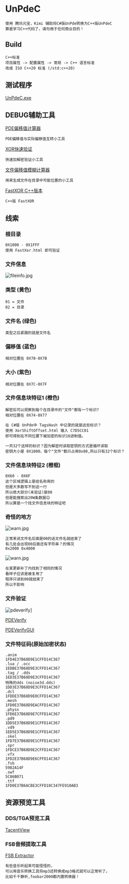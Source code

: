 # UnPdeC

    使用 腾讯元宝，Kimi 辅助将C#版UnPde转换为C++版UnPdeC
    算是学习C++代码了，请勿用于任何商业目的！

## Build

    C++标准
    项目属性 -> 配置属性 -> 常规 -> C++ 语言标准
    改成 ISO C++20 标准 (/std:c++20)

## 测试程序

[UnPdeC.exe](Release/UnPdeC.exe)

## DEBUG辅助工具

[PDE偏移值计算器](Tools/OffsetCalc.html)

    PDE偏移值与实际偏移值互转小工具

[XOR快速验证](Tools/FastXor.html)

    快速加解密验证小工具

[文件偏移值模糊计算器](Tools/XorShiftOffset.html)

    用来生成文件在目录中可能位置的小工具

[FastXOR C++版本](Tools/FastXOR/Release/FastXOR.exe)

    C++版 FastXOR

## 线索

### 根目录

    0X1000 - 0X1FFF
    使用 FastXor.html 即可验证

### 文件信息

![fileinfo.jpg](README/fileinfo.jpg)

### 类型 (黄色)

    01 = 文件
    02 = 目录

### 文件名 (绿色)

    类型之后紧跟的就是文件名

### 偏移值 (蓝色)

    相对位置在 0X78-0X7B

### 大小 (紫色)

    相对位置在 0X7C-0X7F

### 文件信息块特征1 (橙色)

    解密后可以观察到每个在目录中的"文件"都有一个标识?
    相对位置在 0X74-0X77

    在 C#版 UnPde中 TagsHash 中记录的就是这些标识？
    使用 XorShiftOffset.html 输入 C7D5CC01
    即可得到在不同位置下被加密的标识16进制值。

    一共32个这样的标识？因为解密时读取密钥的方式是循环读取
    密钥大小是 0X1000，每个"文件"都只占用0x80,所以只有32个标识？

### 文件信息块特征2 (橙框)

    0X60 - 0X6F
    这个区域逻辑上是给名称用的
    但是大多数写不到这一行
    所以绝大部分(未验证)是00
    但是能搜索出20W条数据😊
    所以算是一个找文件信息块的特征吧

### 奇怪的地方

![warn.jpg](README/warn.jpg)

    正常来说文件名后面是00的话文件名就结束了
    有几处会出现00后面还有字符串？的情况
    0x2000 0x4000

![warn.jpg](README/warn2.jpg)

    在某更新补丁内找到了相同的情况
    看样子应该是被复用了
    程序只读到00就结束了
    所以不影响

### 文件验证

![pdeverify](README/pdeverify.jpg)]

[PDEVerify](https://letleon.coding.net/public/3d/PDEVerify/git/files)

[PDEVerifyGUI](https://letleon.coding.net/public/3d/PDEVerifyGUI/git/files)

### 文件特征码(原始加密状态)

    .anim
    1FD4E37B68D9E1CFFD14C367
    .lua / .occ
    1EDBE37B68D9E3CFFD14C367
    .tag / .dds
    1ED3E37B68D9E3CFFD14C367
    特殊的dds (noise3d.dds)
    1DD3E37B68D9E3CFFD14C367
    .dcl
    1FDDE37B68D9E0CFFD14C367
    .mesh
    1FD0E37B68D9EACFFD14C367
    .physx
    1FD6E37B68D9E7CFFD14C367
    .pd9
    1DD5E37B68D9E1CFFD14C367
    .vd9
    1ED5E37B68D9E1CFFD14C367
    .skel
    1FD7E37B68D9E1CFFD14C367
    .spr
    1FDCE37B68D9E2CFFD14C367
    .vfx
    1FD2E37B68D9E6CFFD14C367
    .fsb
    5982A14F
    .swf
    5C86B071
    .ttf
    1FD0E37B6ACBE3CFFD10C347FE910AB3

## 资源预览工具

### DDS/TGA预览工具

[TacentView]([Tools/DDSView.html](https://github.com/bluescan/tacentview))

### FSB音频提取工具

[FSB Extractor](http://aezay.dk/aezay/fsbextractor/)

    有些音乐听起来可能怪怪的，
    可以用音乐转换工具将mp3还转换成mp3格式就可以正常听了。
    比如千千静听,foobar2000都内置转换器！
